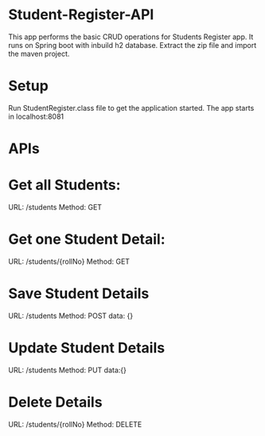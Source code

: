 # Student-Register-API

This app performs the basic CRUD operations for Students Register app. It runs on Spring boot with inbuild h2 database.
Extract the zip file and import the maven project.

# Setup
Run StudentRegister.class file to get the application started.
The app starts in localhost:8081

# APIs

# Get all Students: 
URL: /students
Method: GET

# Get one Student Detail: 
URL: /students/{rollNo}
Method: GET

# Save Student Details
URL: /students
Method: POST
data: {}

# Update Student Details
URL: /students
Method: PUT
data:{}

# Delete Details
URL: /students/{rollNo}
Method: DELETE
